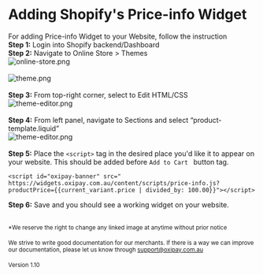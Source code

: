# Adding Shopify's Price-info Widget

For adding Price-info Widget to your Website, follow the instruction<br>
<strong>Step 1:</strong> Login into Shopify backend/Dashboard<br>
<strong>Step 2:</strong> Navigate to Online Store > Themes <br>
![online-store.png](/img/price-info/online-store.png)<br><br>
![theme.png](/img/price-info/theme.png)<br><br>
<strong>Step 3:</strong> From top-right corner, select to Edit HTML/CSS<br>
![theme-editor.png](/img/price-info/theme-editor.png)<br><br>
<strong>Step 4:</strong> From left panel, navigate to Sections and select “product-template.liquid”<br>
![theme-editor.png](/img/price-info/left-sections.png)<br><br>
<strong>Step 5:</strong> Place the ```<script>``` tag in the desired place you'd like it to appear on your website. This should be added before ```Add to Cart ``` button tag.<br>
```
<script id="oxipay-banner" src=" https://widgets.oxipay.com.au/content/scripts/price-info.js?productPrice={{current_variant.price | divided_by: 100.00}}"></script>
```
<strong>Step 6:</strong> Save and you should see a working widget on your website.<br><br>
<script id="oxipay-banner" src=" https://widgets.oxipay.com.au/content/scripts/price-info.js?productPrice={{current_variant.price | divided_by: 100.00}}"></script>

<small>*We reserve the right to change any linked image at anytime without prior notice</small>
<br/><br/>
<small>We strive to write good documentation for our merchants. If there is a way we can improve our documentation, please let us know through <a href="mailto:support@oxipay.com.au?Subject=Oxipay Documentation">support@oxipay.com.au</a></small>
<br>
<br>
<small>Version 1.10</small>

